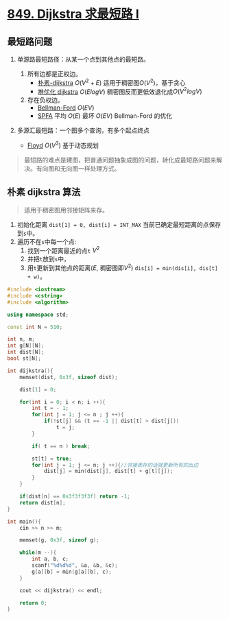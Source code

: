 # [849. Dijkstra 求最短路 I](acwing.com/activity/content/problem/content/918/1/)

## 最短路问题

1. 单源路最短路径：从某一个点到其他点的最短路。

   1. 所有边都是正权边。
      - [朴素-dijkstra](#朴素-dijkstra-算法) $O(V^2 + E)$ 适用于稠密图$O(V^2)$，基于贪心
      - [堆优化 dijkstra](#堆优化版-dijkstra) $O(ElogV)$ 稠密图反而更低效退化成$O(V^2logV)$
   1. 存在负权边。
      - [Bellman-Ford](#bellman-ford-算法) $O(EV)$
      - [SPFA](#spfa-判断图中是否存在负环) 平均 $O(E)$ 最坏 $O(EV)$ Bellman-Ford 的优化

2. 多源汇最短路：一个图多个查询，有多个起点终点
   - [Floyd](#floyd-算法) $O(V^3)$ 基于动态规划

> 最短路的难点是建图，把普通问题抽象成图的问题，转化成最短路问题来解决。有向图和无向图一样处理方式。

## 朴素 dijkstra 算法

> 适用于稠密图用邻接矩阵来存。

1. 初始化距离 `dist[1] = 0, dist[i] = INT_MAX` 当前已确定最短距离的点保存到`s`中。
2. 遍历不在`s`中每一个点:
   1. 找到一个距离最近的点`t` $V^2$
   2. 并把`t`放到`s`中，
   3. 用`t`更新到其他点的距离($E$, 稠密图即$V^2$) `dis[i] = min(dis[i], dis[t] + w)`。

```c++
#include <iostream>
#include <cstring>
#include <algorithm>

using namespace std;

const int N = 510;

int n, m;
int g[N][N];
int dist[N];
bool st[N];

int dijkstra(){
    memset(dist, 0x3f, sizeof dist);

    dist[1] = 0;

    for(int i = 0; i < n; i ++){
        int t = - 1;
        for(int j = 1; j <= n ; j ++){
            if(!st[j] && (t == -1 || dist[t] > dist[j]))
                t = j;
        }

        if( t == n ) break;

        st[t] = true;
        for(int j = 1; j <= n; j ++){//邻接表存的话就更新所有的出边
            dist[j] = min(dist[j], dist[t] + g[t][j]);
        }
    }

    if(dist[n] == 0x3f3f3f3f) return -1;
    return dist[n];
}

int main(){
    cin >> n >> m;

    memset(g, 0x3f, sizeof g);

    while(m --){
        int a, b, c;
        scanf("%d%d%d", &a, &b, &c);
        g[a][b] = min(g[a][b], c);
    }

    cout << dijkstra() << endl;

    return 0;
}
```
